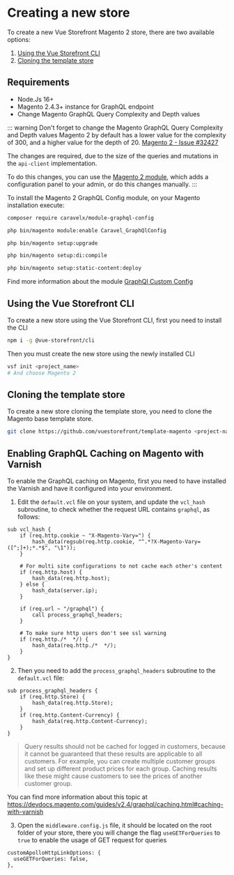 # Creating a new store

To create a new Vue Storefront Magento 2 store, there are two available options:

1. [Using the Vue Storefront CLI](#using-the-vue-storefront-cli)
2. [Cloning the template store](#cloning-the-template-store)

## Requirements

- Node.Js 16+
- Magento 2.4.3+ instance for GraphQL endpoint
- Change Magento GraphQL Query Complexity and Depth values

::: warning Don't forget to change the Magento GraphQL Query Complexity and Depth values
Magento 2 by default has a lower value for the complexity of 300, and a higher value for the depth of 20. [Magento 2 - Issue #32427](https://github.com/magento/magento2/issues/32427#issuecomment-860478483)

The changes are required, due to the size of the queries and mutations in the `api-client` implementation.

To do this changes, you can use the [Magento 2 module](https://github.com/caravelx/module-graphql-config), which adds a configuration panel to your admin, or do this changes manually.
:::

To install the Magento 2 GraphQL Config module, on your Magento installation execute:

```bash
composer require caravelx/module-graphql-config

php bin/magento module:enable Caravel_GraphQlConfig

php bin/magento setup:upgrade

php bin/magento setup:di:compile

php bin/magento setup:static-content:deploy
```

Find more information about the module [GraphQl Custom Config](https://github.com/caravelx/module-graphql-config)

## Using the Vue Storefront CLI

To create a new store using the Vue Storefront CLI, first you need to install the CLI

```bash
npm i -g @vue-storefront/cli
```

Then you must create the new store using the newly installed CLI

```bash
vsf init <project_name>
# And choose Magento 2
```

## Cloning the template store

To create a new store cloning the template store, you need to clone the Magento base template store.

```bash
git clone https://github.com/vuestorefront/template-magento <project-name>
```

## Enabling GraphQL Caching on Magento with Varnish

To enable the GraphQL caching on Magento, first you need to have installed the Varnish and have it configured into your environment.

1. Edit the `default.vcl` file on your system, and update the `vcl_hash` subroutine, to check whether the request URL contains `graphql`, as follows:
```
sub vcl_hash {
    if (req.http.cookie ~ "X-Magento-Vary=") {
        hash_data(regsub(req.http.cookie, "^.*?X-Magento-Vary=([^;]+);*.*$", "\1"));
    }

    # For multi site configurations to not cache each other's content
    if (req.http.host) {
        hash_data(req.http.host);
    } else {
        hash_data(server.ip);
    }

    if (req.url ~ "/graphql") {
        call process_graphql_headers;
    }

    # To make sure http users don't see ssl warning
    if (req.http./*  */) {
        hash_data(req.http./*  */);
    }
}
```
2. Then you need to add the `process_graphql_headers` subroutine to the `default.vcl` file:
```
sub process_graphql_headers {
    if (req.http.Store) {
        hash_data(req.http.Store);
    }
    if (req.http.Content-Currency) {
        hash_data(req.http.Content-Currency);
    }
}
```
> Query results should not be cached for logged in customers, because it cannot be guaranteed that these results are applicable to all customers. For example, you can create multiple customer groups and set up different product prices for each group. Caching results like these might cause customers to see the prices of another customer group.

You can find more information about this topic at https://devdocs.magento.com/guides/v2.4/graphql/caching.html#caching-with-varnish

3. Open the `middleware.config.js` file, it should be located on the root folder of your store, there you will change the flag `useGETForQueries` to `true` to enable the usage of GET request for queries

```
customApolloHttpLinkOptions: {
  useGETForQueries: false,
},
```
